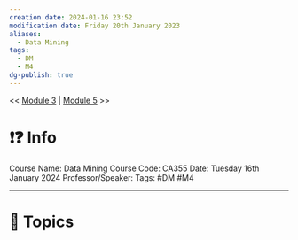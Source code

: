 ```yaml
---
creation date: 2024-01-16 23:52
modification date: Friday 20th January 2023
aliases:
  - Data Mining
tags:
  - DM
  - M4
dg-publish: true
---
```


<< [Module 3](Sem_6/Data_Mining/Notes/Module_3.md.md)  | [Module 5](Sem_6/Data_Mining/Notes/Module_5.md.md) >>

# ❗❓ Info
Course Name: Data Mining
Course Code: CA355
Date: Tuesday 16th January 2024
Professor/Speaker: 
Tags: #DM #M4

---
# 📃 Topics